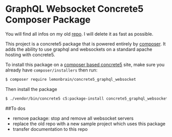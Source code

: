 # GraphQL Websocket Concrete5 Composer Package
You will find all infos on my old [repo](https://github.com/lemonbrain-mk/concrete5_next_gen). I will delete it as fast as possible.

This project is a concrete5 package that is powered entirely by [composer](https://getcomposer.org). It adds the ability to use graphql and websockets on a standard apache hosting with concrete5.

To install this package on a [composer based concrete5](https://github.com/concrete5/composer) site, make sure you already have `composer/installers` then run:

```sh
$ composer require lemonbrain/concrete5_graphql_websocket
```

Then install the package

```sh
$ ./vendor/bin/concrete5 c5:package-install concrete5_graphql_websocket
```

##To dos
* remove package: stop and remove all websocket servers
* replace the old repo with a new sample project which uses this package
* transfer documentation to this repo